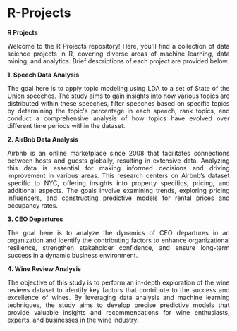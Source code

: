 # R-Projects

**<div align = "justify">R Projects</div>**
<div align = "justify">Welcome to the R Projects repository! Here, you'll find a collection of data science projects in R, covering diverse areas of machine learning, data mining, and analytics. Brief descriptions of each project are provided below.</div>

**<div align = "justify">1. Speech Data Analysis</div>**
<div align = "justify">The goal here is to apply topic modeling using LDA to a set of State of the Union speeches. The study aims to gain insights into how various topics are distributed within these speeches, filter speeches based on specific topics by determining the topic's percentage in each speech, rank topics, and conduct a comprehensive analysis of how topics have evolved over different time periods within the dataset.</div>

**<div align = "justify">2. AirBnb Data Analysis</div>**
<div align = "justify">Airbnb is an online marketplace since 2008 that facilitates connections between hosts and guests globally, resulting in extensive data. Analyzing this data is essential for making informed decisions and driving improvement in various areas. This research centers on Airbnb’s dataset specific to NYC, offering insights into property specifics, pricing, and additional aspects. The goals involve examining trends, exploring pricing influencers, and constructing predictive models for rental prices and occupancy rates. </div>

**<div align = "justify">3. CEO Departures</div>**
<div align = "justify">The goal here is to analyze the dynamics of CEO departures in an organization and identify the contributing factors to enhance organizational resilience, strengthen stakeholder confidence, and ensure long-term success in a dynamic business environment. </div>

**<div align = "justify">4. Wine Review Analysis</div>**
<div align = "justify">The objective of this study is to perform an in-depth exploration of the wine reviews dataset to identify key factors that contribute to the success and excellence of wines. By leveraging data analysis and machine learning techniques, the study aims to develop precise predictive models that provide valuable insights and recommendations for wine enthusiasts, experts, and businesses in the wine industry.</div>
